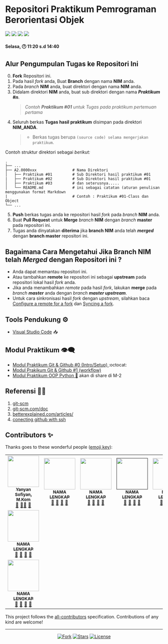  # Repositori Praktikum Pemrograman Berorientasi Objek

<p align="left">
<a href="#"><img src="http://hits.dwyl.com/FT3006-OOP/OOP-TI3C.svg"></a>
<a href="#"><img src="https://img.shields.io/github/issues-pr/FT3006-OOP/OOP-TI3C?style=flat-square"></a>
<a href="#"><img src="https://img.shields.io/github/repo-size/FT3006-OOP/OOP-TI3C?style=flat-square"></a>
<a href="#"><img src="https://img.shields.io/github/commit-activity/w/FT3006-OOP/OOP-TI3C?style=flat-square"></a>
</p>

#### Selasa, 🕐 11:20 s.d 14:40

## Alur Pengumpulan Tugas ke Repositori Ini

0. **Fork** Repositori ini.
1.  Pada hasil _fork_ anda, Buat **Branch** dengan nama **NIM** anda.
2. Pada _branch_ **NIM** anda, buat direktori dengan nama **NIM** anda.
3. Didalam direktori **NIM** anda, buat sub direktori dengan nama _**Praktikum #n**_.
   > _Contoh **Praktikum #01** untuk Tugas pada praktikum pertemuan pertama_
4. Seluruh berkas **Tugas hasil praktikum** disimpan pada direktori **NIM_ANDA**.
   > - Berkas tugas berupa `(source code) selama mengerjakan praktikum`.

Contoh struktur direktori sebagai *berikut:*

    .
    ├── ...
    ├── A2.0000xxx                # Nama Direktori
    │   ├── Praktikum #01         # Sub Direktori hasil praktikum #01
    |   ├── Praktikum #02         # Sub Direktori hasil praktikum #01
    │   ├── Praktikum #03         # dan seterusnya.....
    │   └── README.md             # ini sebagai catatan (aturan penulisan menggunakan format Markdown
    |                             # Contoh : Praktikum #01-Class dan Object
    └── ...

5. **Push** berkas tugas anda ke repositori hasil _fork_ pada _branch_ **NIM** anda.
6. Buat **Pull Request** untuk **Merge** _branch_ **NIM** dengan _branch_ **master** pada repositori ini.
7. Tugas anda dinyatakan **diterima** jika **branch NIM** anda telah _**merged**_ dengan **branch master** repositori ini.

## Bagaimana Cara Mengetahui Jika **Branch NIM** telah _**Merged**_ dengan Repositori ini ?

- Anda dapat memantau repositori ini.
- Atau tambahkan **remote** ke repositori ini sebagai **upstream** pada repositori lokal hasil _fork_ anda.
- Jika anda menambahkan _remote_ pada hasil _fork_, lakukan **merge** pada _branch **master**_ anda dengan _branch **master upstream**_.
- Untuk cara sinkronisasi hasil _fork_ dengan _upstream_, silahkan baca [Configure a remote for a fork](https://help.github.com/en/articles/configuring-a-remote-for-a-fork) dan [Syncing a fork](https://help.github.com/en/articles/syncing-a-fork).


## Tools Pendukung ⚙️

- [Visual Studio Code](https://code.visualstudio.com) 📥


## Modul Praktikum 👁‍🗨

- [Modul Praktikum Git & Github #0 (Intro/Setup) ](Praktikum-0-Git-&-Github.md) :octocat:
- [Modul Prakikum Git & Github #1 (workflow)](Praktikum-1-Berkontribusi-di-Proyek.md)
- [Modul Praktikum OOP Python 🐍](#) akan di share di M-2


## Referensi 🕵️‍♂️

1. [git-scm](https://git-scm.com/book/id/v2/Memulai-Dasar-dasar-Git)
2. [git-scm.com/doc](https://git-scm.com/doc)
3. [betterexplained.com/articles/](https://betterexplained.com/articles/intro-to-distributed-version-control-illustrated/)
4. [conecting github with ssh](https://help.github.com/en/github/authenticating-to-github/connecting-to-github-with-ssh)


## Contributors ✨

Thanks goes to these wonderful people ([emoji key](https://allcontributors.org/docs/en/emoji-key)):

<!-- ALL-CONTRIBUTORS-LIST:START - Do not remove or modify this section -->
<!-- prettier-ignore-start -->
<!-- markdownlint-disable -->
<!-- Jika anda ingin memasukan Profil di list contributor: cantumkan NAMA LENGKAP,PHOTO ASLI & LINK REPOSITORI ANDA kemudian menirim pull request-->
<!-- Perhatikan baris kode penulisan contributor dibawah ini -->
<table>
  <tr>
    <td align="center"><a href="#"><img src="https://avatars0.githubusercontent.com/u/34052001?s=460&v=4" width="100px;"
        alt="" /><br /><sub><b>Yanyan Sofiyan, M.Kom</b></sub></a><br /><a href="https://github.com/yysofiyan" title="Link Repo">🔗</a> <a
        href="#" title="Documentation">📖</a><a href="#" title="Profile">👀</a> <a href="#" title="Talks">📢</a></td>
    <td align="center"><a href="#"><img src="https://encrypted-tbn0.gstatic.com/images?q=tbn%3AANd9GcR37MOlMa_TqmLOGCLN7Mlzi4Z_0Fskv4vQqSdUKITUki-it0Zh8RZF8QABe-8iN3t0rMB9C8BmO8epSecvgRlOihFOUGcY21hZAQ&usqp=CAU&ec=45702846"
        width="100px;" alt="" /><br /><sub><b>NAMA LENGKAP</b></sub></a><br /><a href="#"
        title="Link Repo">🔗</a> <a href="#" title="Documentation">📖</a> <a href="#" title="Profile">👀</a> <a href="#"title="Talks">📢</a></td>
    <td align="center"><a href="#"><img src="https://encrypted-tbn0.gstatic.com/images?q=tbn%3AANd9GcR37MOlMa_TqmLOGCLN7Mlzi4Z_0Fskv4vQqSdUKITUki-it0Zh8RZF8QABe-8iN3t0rMB9C8BmO8epSecvgRlOihFOUGcY21hZAQ&usqp=CAU&ec=45702846" width="100px;"
        alt="" /><br /><sub><b>NAMA LENGKAP</b></sub></a><br /><a href="" title="Link Repo">🔗</a> <a href="#"
        title="Documentation">📖</a> <a href="#" title="Profile">👀</a> <a href="#" title="Talks">📢</a></td>
    <td align="center"><a href=""><img src="https://encrypted-tbn0.gstatic.com/images?q=tbn%3AANd9GcR37MOlMa_TqmLOGCLN7Mlzi4Z_0Fskv4vQqSdUKITUki-it0Zh8RZF8QABe-8iN3t0rMB9C8BmO8epSecvgRlOihFOUGcY21hZAQ&usqp=CAU&ec=45702846"
        width="100px;" alt="" /><br /><sub><b>NAMA LENGKAP</b></sub></a><br /><a href="#" title="Link Repo">🔗</a> <a
        href="#" title="Documentation">📖</a> <a href="#" title="Profile">👀</a> <a href="#" title="Talks">📢</a></td>
    <td align="center"><a href="#"><img src="https://encrypted-tbn0.gstatic.com/images?q=tbn%3AANd9GcR37MOlMa_TqmLOGCLN7Mlzi4Z_0Fskv4vQqSdUKITUki-it0Zh8RZF8QABe-8iN3t0rMB9C8BmO8epSecvgRlOihFOUGcY21hZAQ&usqp=CAU&ec=45702846"
        width="100px;" alt="" /><br /><sub><b>NAMA LENGKAP</b></sub></a><br /><a href="#" title="Link Repo">🔗</a> <a href="#" title="Documentation">📖</a> <a href="#" title="Profile">👀</a> <a href="#" title="Talks">📢</a></td>

  </tr>
  <!-- Baris Ke 2 Max 4 user-->
  <!-- isi profile akun github anda di bawah ini -->

  </tr>
  <tr>
    <!-- Baris 2 Max 4 user-->
   <td align="center"><a href="#"><img
      src="https://encrypted-tbn0.gstatic.com/images?q=tbn%3AANd9GcR37MOlMa_TqmLOGCLN7Mlzi4Z_0Fskv4vQqSdUKITUki-it0Zh8RZF8QABe-8iN3t0rMB9C8BmO8epSecvgRlOihFOUGcY21hZAQ&usqp=CAU&ec=45702846"
      width="100px;" alt="" /><br /><sub><b>NAMA LENGKAP</b></sub></a><br /><a href="#" title="Link Repo">🔗</a> <a href="#" title="Documentation">📖</a> <a href="#" title="Profile">👀</a> <a href="#" title="Talks">📢</a></td>
  </tr>
    <tr>
    <!-- Baris ke 3 Max 4 user -->
    
 <td align="center"><a href="#"><img
        src="https://encrypted-tbn0.gstatic.com/images?q=tbn%3AANd9GcR37MOlMa_TqmLOGCLN7Mlzi4Z_0Fskv4vQqSdUKITUki-it0Zh8RZF8QABe-8iN3t0rMB9C8BmO8epSecvgRlOihFOUGcY21hZAQ&usqp=CAU&ec=45702846"
        width="100px;" alt="" /><br /><sub><b>NAMA LENGKAP</b></sub></a><br /><a href="#"
        title="Link Repo">🔗</a> <a href="#" title="Documentation">📖</a> <a href="#" title="Profile">👀</a> <a href="#"
        title="Talks">📢</a></td>

  </tr>
</table>

<!-- markdownlint-enable -->
<!-- prettier-ignore-end -->
<!-- ALL-CONTRIBUTORS-LIST:END -->

This project follows the [all-contributors](https://allcontributors.org) specification.
Contributions of any kind are welcome!

---

<p align="center">
<a href="#"><img src="https://img.shields.io/github/forks/FT3006-OOP/OOP-TI3D?label=fork&style=social"alt="Fork"></a>
<a href="#"><img src="https://img.shields.io/github/stars/yysofiyan/PABWEB-D.svg" alt="Stars"></a>
<a href="#"><img src="https://poser.pugx.org/laravel/framework/license.svg" alt="License"></a>
</p>

